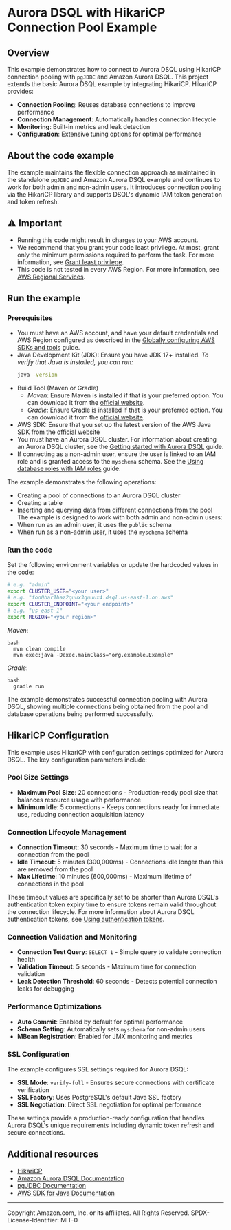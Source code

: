 # Aurora DSQL with HikariCP Connection Pool Example
## Overview
This example demonstrates how to connect to Aurora DSQL using HikariCP connection pooling with `pgJDBC` and Amazon Aurora DSQL.
This project extends the basic Aurora DSQL example by integrating HikariCP. HikariCP provides:
- **Connection Pooling**: Reuses database connections to improve performance
- **Connection Management**: Automatically handles connection lifecycle
- **Monitoring**: Built-in metrics and leak detection
- **Configuration**: Extensive tuning options for optimal performance

## About the code example
The example maintains the flexible connection approach as maintained in the standalone `pgJDBC` and Amazon Aurora DSQL example and continues to work for both admin and non-admin users. It introduces connection pooling via the HikariCP library and supports DSQL's dynamic IAM token generation and token refresh.

## ⚠️ Important
* Running this code might result in charges to your AWS account.
* We recommend that you grant your code least privilege. At most, grant only the
  minimum permissions required to perform the task. For more information, see
  [Grant least privilege](https://docs.aws.amazon.com/IAM/latest/UserGuide/best-practices.html#grant-least-privilege).
* This code is not tested in every AWS Region. For more information, see
  [AWS Regional Services](https://aws.amazon.com/about-aws/global-infrastructure/regional-product-services).

## Run the example
### Prerequisites
* You must have an AWS account, and have your default credentials and AWS Region
  configured as described in the
  [Globally configuring AWS SDKs and tools](https://docs.aws.amazon.com/credref/latest/refdocs/creds-config-files.html)
  guide.
* Java Development Kit (JDK): Ensure you have JDK 17+ installed.
   _To verify that Java is installed, you can run:_
   ```bash
   java -version
   ```
* Build Tool (Maven or Gradle)
   - _Maven_: Ensure Maven is installed if that is your preferred option. You can download it from the [official website](https://maven.apache.org/download.cgi).
   - _Gradle_: Ensure Gradle is installed if that is your preferred option. You can download it from the [official website](https://gradle.org/install/).
* AWS SDK: Ensure that you set up the latest version of the AWS Java SDK from the [official website](https://docs.aws.amazon.com/sdk-for-java/latest/developer-guide/setup.html)
* You must have an Aurora DSQL cluster. For information about creating an Aurora DSQL cluster, see the
  [Getting started with Aurora DSQL](https://docs.aws.amazon.com/aurora-dsql/latest/userguide/getting-started.html)
  guide.
* If connecting as a non-admin user, ensure the user is linked to an IAM role and is granted access to the `myschema`
  schema. See the
  [Using database roles with IAM roles](https://docs.aws.amazon.com/aurora-dsql/latest/userguide/using-database-and-iam-roles.html)
  guide.

The example demonstrates the following operations:
- Creating a pool of connections to an Aurora DSQL cluster
- Creating a table
- Inserting and querying data from different connections from the pool
The example is designed to work with both admin and non-admin users:
- When run as an admin user, it uses the `public` schema
- When run as a non-admin user, it uses the `myschema` schema

### Run the code
Set the following environment variables or update the hardcoded values in the code:
```bash
# e.g. "admin"
export CLUSTER_USER="<your user>"
# e.g. "foo0bar1baz2quux3quuux4.dsql.us-east-1.on.aws"
export CLUSTER_ENDPOINT="<your endpoint>"
# e.g. "us-east-1"
export REGION="<your region>"
```

_Maven_:
  ```
  bash
    mvn clean compile
    mvn exec:java -Dexec.mainClass="org.example.Example"
  ```

_Gradle_:
  ```
  bash
    gradle run
  ```

The example demonstrates successful connection pooling with Aurora DSQL, showing multiple connections being obtained from the pool and database operations being performed successfully.

## HikariCP Configuration

This example uses HikariCP with configuration settings optimized for Aurora DSQL. The key configuration parameters include:

### Pool Size Settings
- **Maximum Pool Size**: 20 connections - Production-ready pool size that balances resource usage with performance
- **Minimum Idle**: 5 connections - Keeps connections ready for immediate use, reducing connection acquisition latency

### Connection Lifecycle Management
- **Connection Timeout**: 30 seconds - Maximum time to wait for a connection from the pool
- **Idle Timeout**: 5 minutes (300,000ms) - Connections idle longer than this are removed from the pool
- **Max Lifetime**: 10 minutes (600,000ms) - Maximum lifetime of connections in the pool

These timeout values are specifically set to be shorter than Aurora DSQL's authentication token expiry time to ensure tokens remain valid throughout the connection lifecycle. For more information about Aurora DSQL authentication tokens, see [Using authentication tokens](https://docs.aws.amazon.com/aurora-dsql/latest/userguide/SECTION_authentication-token.html).

### Connection Validation and Monitoring
- **Connection Test Query**: `SELECT 1` - Simple query to validate connection health
- **Validation Timeout**: 5 seconds - Maximum time for connection validation
- **Leak Detection Threshold**: 60 seconds - Detects potential connection leaks for debugging

### Performance Optimizations
- **Auto Commit**: Enabled by default for optimal performance
- **Schema Setting**: Automatically sets `myschema` for non-admin users
- **MBean Registration**: Enabled for JMX monitoring and metrics

### SSL Configuration
The example configures SSL settings required for Aurora DSQL:
- **SSL Mode**: `verify-full` - Ensures secure connections with certificate verification
- **SSL Factory**: Uses PostgreSQL's default Java SSL factory
- **SSL Negotiation**: Direct SSL negotiation for optimal performance

These settings provide a production-ready configuration that handles Aurora DSQL's unique requirements including dynamic token refresh and secure connections.

## Additional resources

* [HikariCP](https://github.com/brettwooldridge/HikariCP)
* [Amazon Aurora DSQL Documentation](https://docs.aws.amazon.com/aurora-dsql/latest/userguide/what-is-aurora-dsql.html)
* [pgJDBC Documentation](https://jdbc.postgresql.org/documentation/)
* [AWS SDK for Java Documentation](https://docs.aws.amazon.com/sdk-for-java/)

---
Copyright Amazon.com, Inc. or its affiliates. All Rights Reserved.
SPDX-License-Identifier: MIT-0